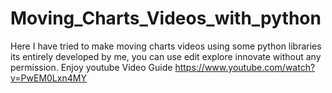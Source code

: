 # Moving_Charts_Videos_with_python
Here I have tried to make moving charts videos using some python libraries its entirely developed by me, you can use edit explore innovate without any permission. Enjoy
youtube Video Guide https://www.youtube.com/watch?v=PwEM0Lxn4MY
